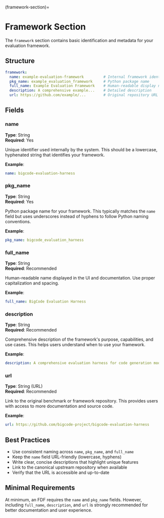 (framework-section)=

# Framework Section

The `framework` section contains basic identification and metadata for your evaluation framework.

## Structure

```yaml
framework:
  name: example-evaluation-framework         # Internal framework identifier
  pkg_name: example_evaluation_framework     # Python package name
  full_name: Example Evaluation Framework    # Human-readable display name
  description: A comprehensive example...    # Detailed description
  url: https://github.com/example/...        # Original repository URL
```

## Fields

### name

**Type**: String  
**Required**: Yes

Unique identifier used internally by the system. This should be a lowercase, hyphenated string that identifies your framework.

**Example**:
```yaml
name: bigcode-evaluation-harness
```

### pkg_name

**Type**: String  
**Required**: Yes

Python package name for your framework. This typically matches the `name` field but uses underscores instead of hyphens to follow Python naming conventions.

**Example**:
```yaml
pkg_name: bigcode_evaluation_harness
```

### full_name

**Type**: String  
**Required**: Recommended

Human-readable name displayed in the UI and documentation. Use proper capitalization and spacing.

**Example**:
```yaml
full_name: BigCode Evaluation Harness
```

### description

**Type**: String  
**Required**: Recommended

Comprehensive description of the framework's purpose, capabilities, and use cases. This helps users understand when to use your framework.

**Example**:
```yaml
description: A comprehensive evaluation harness for code generation models, supporting multiple programming languages and diverse coding tasks.
```

### url

**Type**: String (URL)  
**Required**: Recommended

Link to the original benchmark or framework repository. This provides users with access to more documentation and source code.

**Example**:
```yaml
url: https://github.com/bigcode-project/bigcode-evaluation-harness
```

## Best Practices

- Use consistent naming across `name`, `pkg_name`, and `full_name`
- Keep the `name` field URL-friendly (lowercase, hyphens)
- Write clear, concise descriptions that highlight unique features
- Link to the canonical upstream repository when available
- Verify that the URL is accessible and up-to-date

## Minimal Requirements

At minimum, an FDF requires the `name` and `pkg_name` fields. However, including `full_name`, `description`, and `url` is strongly recommended for better documentation and user experience.

